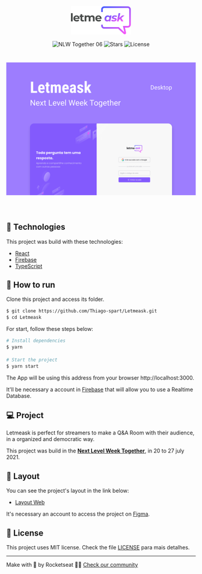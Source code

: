 <p align="center">
  <img alt="Letmeask" src=".github/logo.svg" width="160px">
</p>

<p align="center">
  <img src="https://img.shields.io/static/v1?label=NLW&message=06&color=8257E5&labelColor=000000" alt="NLW Together 06" />
  
  <img src="https://img.shields.io/github/stars/rocketseat-education/nlw-06-reactjs?label=stars&message=MIT&color=8257E5&labelColor=000000" alt="Stars">

  <img  src="https://img.shields.io/static/v1?label=license&message=MIT&color=8257E5&labelColor=000000" alt="License">   
</p>

<h1 align="center">
    <img alt="Letmeask" src=".github/cover.svg" />
</h1>

<br>

## 🧪 Technologies

This project was build with these technologies:

- [React](https://reactjs.org)
- [Firebase](https://firebase.google.com/)
- [TypeScript](https://www.typescriptlang.org/)

## 🚀 How to run

Clone this project and access its folder.

```bash
$ git clone https://github.com/Thiago-spart/Letmeask.git
$ cd Letmeask
```

For start, follow these steps below:

```bash
# Install dependencies
$ yarn

# Start the project
$ yarn start
```

The App will be using this address from your browser http://localhost:3000.

It'll be necessary a account in [Firebase](https://firebase.google.com/) that will allow you to use a Realtime Database.

## 💻 Project

Letmeask is perfect for streamers to make a Q&A Room with their audience, in a organized and democratic way.

This project was build in the **[Next Level Week Together](https://nextlevelweek.com/)**, in 20 to 27 july 2021.

## 🔖 Layout

You can see the project's layout in the link below:

- [Layout Web](https://www.figma.com/file/u0BQK8rCf2KgzcukdRRCWh/Letmeask/duplicate)

It's necessary an account to access the project on [Figma](http://figma.com/).

## 📝 License

This project uses MIT license. Check the file [LICENSE](LICENSE.md) para mais detalhes.

---

Make with 💜 by Rocketseat 👋🏻 [Check our community](https://discord.gg/gKUVrzrPrU)
